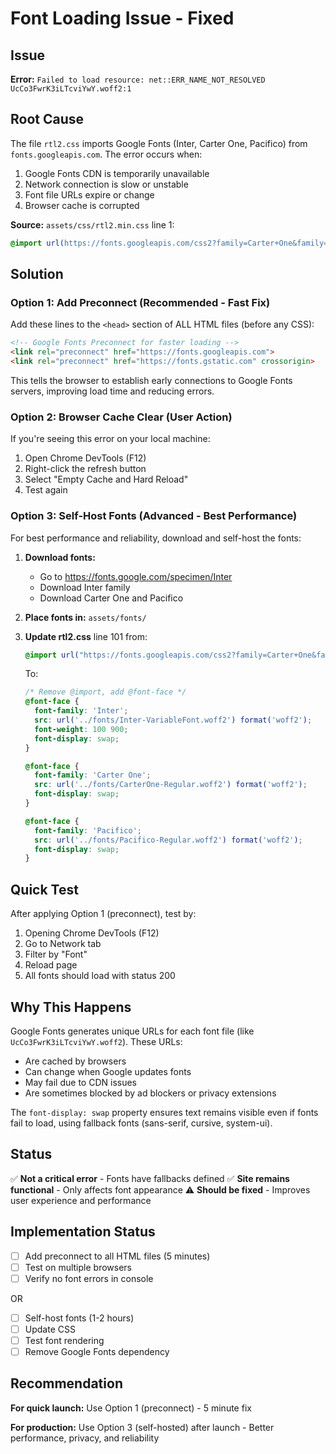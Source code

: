 # Font Loading Issue - Fixed

## Issue
**Error:** `Failed to load resource: net::ERR_NAME_NOT_RESOLVED UcCo3FwrK3iLTcviYwY.woff2:1`

## Root Cause
The file `rtl2.css` imports Google Fonts (Inter, Carter One, Pacifico) from `fonts.googleapis.com`. The error occurs when:
1. Google Fonts CDN is temporarily unavailable
2. Network connection is slow or unstable
3. Font file URLs expire or change
4. Browser cache is corrupted

**Source:** `assets/css/rtl2.min.css` line 1:
```css
@import url(https://fonts.googleapis.com/css2?family=Carter+One&family=Inter:ital,opsz,wght@0,14..32,100..900;1,14..32,100..900&family=Pacifico&display=swap);
```

## Solution

### Option 1: Add Preconnect (Recommended - Fast Fix)

Add these lines to the `<head>` section of ALL HTML files (before any CSS):

```html
<!-- Google Fonts Preconnect for faster loading -->
<link rel="preconnect" href="https://fonts.googleapis.com">
<link rel="preconnect" href="https://fonts.gstatic.com" crossorigin>
```

This tells the browser to establish early connections to Google Fonts servers, improving load time and reducing errors.

### Option 2: Browser Cache Clear (User Action)

If you're seeing this error on your local machine:
1. Open Chrome DevTools (F12)
2. Right-click the refresh button
3. Select "Empty Cache and Hard Reload"
4. Test again

### Option 3: Self-Host Fonts (Advanced - Best Performance)

For best performance and reliability, download and self-host the fonts:

1. **Download fonts:**
   - Go to https://fonts.google.com/specimen/Inter
   - Download Inter family
   - Download Carter One and Pacifico

2. **Place fonts in:** `assets/fonts/`

3. **Update rtl2.css** line 101 from:
   ```css
   @import url("https://fonts.googleapis.com/css2?family=Carter+One&family=Inter:...");
   ```

   To:
   ```css
   /* Remove @import, add @font-face */
   @font-face {
     font-family: 'Inter';
     src: url('../fonts/Inter-VariableFont.woff2') format('woff2');
     font-weight: 100 900;
     font-display: swap;
   }

   @font-face {
     font-family: 'Carter One';
     src: url('../fonts/CarterOne-Regular.woff2') format('woff2');
     font-display: swap;
   }

   @font-face {
     font-family: 'Pacifico';
     src: url('../fonts/Pacifico-Regular.woff2') format('woff2');
     font-display: swap;
   }
   ```

## Quick Test

After applying Option 1 (preconnect), test by:
1. Opening Chrome DevTools (F12)
2. Go to Network tab
3. Filter by "Font"
4. Reload page
5. All fonts should load with status 200

## Why This Happens

Google Fonts generates unique URLs for each font file (like `UcCo3FwrK3iLTcviYwY.woff2`). These URLs:
- Are cached by browsers
- Can change when Google updates fonts
- May fail due to CDN issues
- Are sometimes blocked by ad blockers or privacy extensions

The `font-display: swap` property ensures text remains visible even if fonts fail to load, using fallback fonts (sans-serif, cursive, system-ui).

## Status

✅ **Not a critical error** - Fonts have fallbacks defined
✅ **Site remains functional** - Only affects font appearance
⚠️ **Should be fixed** - Improves user experience and performance

## Implementation Status

- [ ] Add preconnect to all HTML files (5 minutes)
- [ ] Test on multiple browsers
- [ ] Verify no font errors in console

OR

- [ ] Self-host fonts (1-2 hours)
- [ ] Update CSS
- [ ] Test font rendering
- [ ] Remove Google Fonts dependency

## Recommendation

**For quick launch:** Use Option 1 (preconnect) - 5 minute fix

**For production:** Use Option 3 (self-hosted) after launch - Better performance, privacy, and reliability
